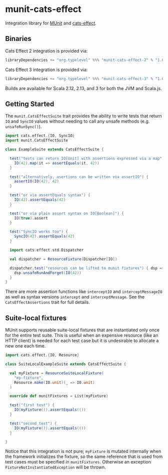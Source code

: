 # munit-cats-effect

Integration library for [MUnit](https://scalameta.org/munit/) and [cats-effect](https://github.com/typelevel/cats-effect/).

## Binaries

Cats Effect 2 integration is provided via:

```scala
libraryDependencies += "org.typelevel" %%% "munit-cats-effect-2" % "1.0.0" % "test"
```

Cats Effect 3 integration is provided via:

```scala
libraryDependencies += "org.typelevel" %%% "munit-cats-effect-3" % "1.0.0" % "test"
```

Builds are available for Scala 2.12, 2.13, and 3 for both the JVM and Scala.js.

## Getting Started

The `munit.CatsEffectSuite` trait provides the ability to write tests that return `IO` and `SyncIO` values without needing to call any unsafe methods (e.g. `unsafeRunSync()`).

```scala
import cats.effect.{IO, SyncIO}
import munit.CatsEffectSuite

class ExampleSuite extends CatsEffectSuite {

  test("tests can return IO[Unit] with assertions expressed via a map") {
    IO(42).map(it => assertEquals(it, 42))
  }

  test("alternatively, asertions can be written via assertIO") {
    assertIO(IO(42), 42)
  }

  test("or via assertEquals syntax") {
    IO(42).assertEquals(42)
  }

  test("or via plain assert syntax on IO[Boolean]") {
    IO(true).assert
  }

  test("SyncIO works too") {
    SyncIO(42).assertEquals(42)
  }

  import cats.effect.std.Dispatcher

  val dispatcher = ResourceFixture(Dispatcher[IO])

  dispatcher.test("resources can be lifted to munit fixtures") { dsp =>
    dsp.unsafeRunAndForget(IO(42))
  }
}
```

There are more assertion functions like `interceptIO` and `interceptMessageIO` as well as syntax versions `intercept` and `interceptMessage`. See the `CatsEffectAssertions` trait for full details.

## Suite-local fixtures

MUnit supports reusable suite-local fixtures that are instantiated only once for the entire test suite. This is useful when an expensive resource (like an HTTP client) is needed for each test case but it is undesirable to allocate a new one each time.

```scala
import cats.effect.{IO, Resource}

class SuiteLocalExampleSuite extends CatsEffectSuite {

  val myFixture = ResourceSuiteLocalFixture(
    "my-fixture",
    Resource.make(IO.unit)(_ => IO.unit)
  )

  override def munitFixtures = List(myFixture)

  test("first test") {
    IO(myFixture()).assertEquals(())
  }

  test("second test") {
    IO(myFixture()).assertEquals(())
  }

}
```

Notice that this integration is not pure; `myFixture` is mutated internally when the framework initializes the fixture, so the same reference that is used from test cases must be specified in `munitFixtures`. Otherwise an exception `FixtureNotInstantiatedException` will be thrown.
